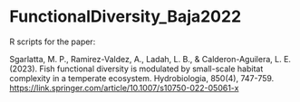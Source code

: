 # FunctionalDiversity_Baja2022

R scripts for the paper:

Sgarlatta, M. P., Ramirez-Valdez, A., Ladah, L. B., & Calderon-Aguilera, L. E. (2023). Fish functional diversity is modulated by small-scale habitat complexity in a temperate ecosystem. Hydrobiologia, 850(4), 747-759.
https://link.springer.com/article/10.1007/s10750-022-05061-x
